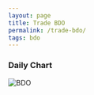 ```yaml
---
layout: page
title: Trade BDO
permalink: /trade-bdo/
tags: bdo
---
```


### Daily Chart

![BDO](http://www.marketwatch.com/kaavio.Webhost/charts/big.chart?nosettings=1&symb=BDO&uf=7168&type=4&size=3&sid=10332598&style=1013&freq=1&time=8&ma=6&maval=20,50,200&lf=4&lf2=0&lf3=0&height=510&width=720&mocktick=1)
